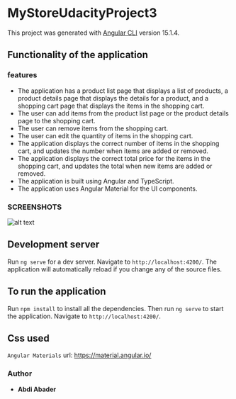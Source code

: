 # MyStoreUdacityProject3

This project was generated with [Angular CLI](https://github.com/angular/angular-cli) version 15.1.4.

## Functionality of the application
###  features
* The application has a product list page that displays a list of products, a product details page that displays the details for a product, and a shopping cart page that displays the items in the shopping cart.
* The user can add items from the product list page or the product details page to the shopping cart.
* The user can remove items from the shopping cart.
* The user can edit the quantity of items in the shopping cart.
* The application displays the correct number of items in the shopping cart, and updates the number when items are added or removed.
* The application displays the correct total price for the items in the shopping cart, and updates the total when new items are added or removed.
* The application is built using Angular and TypeScript.
* The application uses Angular Material for the UI components.

### SCREENSHOTS

![alt text](url=screenshot1.png)


## Development server

Run `ng serve` for a dev server. Navigate to `http://localhost:4200/`. The application will automatically reload if you change any of the source files.

## To run the application

Run `npm install` to install all the dependencies. Then run `ng serve` to start the application. Navigate to `http://localhost:4200/`.

## Css used

``` Angular Materials ```
url: https://material.angular.io/


### Author

* **Abdi Abader**


